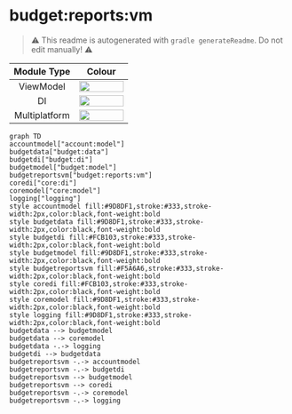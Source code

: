 # budget:reports:vm
> :warning: This readme is autogenerated with `gradle generateReadme`. Do not edit manually! :warning:

| Module Type | Colour |
|:--:|:--:|
| ViewModel | <img src="https://img.shields.io/badge/-%20-F5A6A6?style=flat-square" height="20" width="80"> |
| DI | <img src="https://img.shields.io/badge/-%20-FCB103?style=flat-square" height="20" width="80"> |
| Multiplatform | <img src="https://img.shields.io/badge/-%20-9D8DF1?style=flat-square" height="20" width="80"> |

```mermaid
graph TD
accountmodel["account:model"]
budgetdata["budget:data"]
budgetdi["budget:di"]
budgetmodel["budget:model"]
budgetreportsvm["budget:reports:vm"]
coredi["core:di"]
coremodel["core:model"]
logging["logging"]
style accountmodel fill:#9D8DF1,stroke:#333,stroke-width:2px,color:black,font-weight:bold
style budgetdata fill:#9D8DF1,stroke:#333,stroke-width:2px,color:black,font-weight:bold
style budgetdi fill:#FCB103,stroke:#333,stroke-width:2px,color:black,font-weight:bold
style budgetmodel fill:#9D8DF1,stroke:#333,stroke-width:2px,color:black,font-weight:bold
style budgetreportsvm fill:#F5A6A6,stroke:#333,stroke-width:2px,color:black,font-weight:bold
style coredi fill:#FCB103,stroke:#333,stroke-width:2px,color:black,font-weight:bold
style coremodel fill:#9D8DF1,stroke:#333,stroke-width:2px,color:black,font-weight:bold
style logging fill:#9D8DF1,stroke:#333,stroke-width:2px,color:black,font-weight:bold
budgetdata --> budgetmodel
budgetdata --> coremodel
budgetdata -.-> logging
budgetdi --> budgetdata
budgetreportsvm -.-> accountmodel
budgetreportsvm -.-> budgetdi
budgetreportsvm --> budgetmodel
budgetreportsvm --> coredi
budgetreportsvm -.-> coremodel
budgetreportsvm -.-> logging
```
